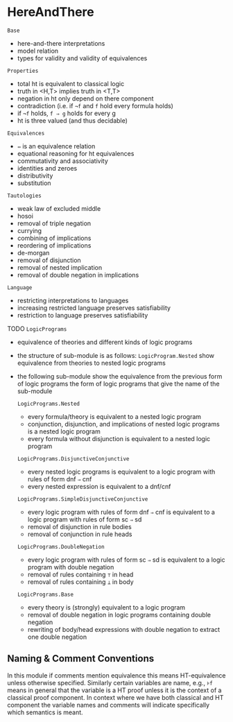 # HereAndThere

`Base`
- here-and-there interpretations
- model relation 
- types for validity and validity of equivalences

`Properties`
- total ht is equivalent to classical logic
- truth in <H,T> implies truth in <T,T>
- negation in ht only depend on there component 
- contradiction (i.e. if `¬f` and `f` hold every formula holds)
- if `¬f` holds, `f ⇒ g` holds for every g
- ht is three valued (and thus decidable)

`Equivalences`
- `⇔` is an equivalence relation 
- equational reasoning for ht equivalences
- commutativity and associativity
- identities and zeroes
- distributivity
- substitution

`Tautologies`
- weak law of excluded middle
- hosoi
- removal of triple negation
- currying
- combining of implications
- reordering of implications
- de-morgan 
- removal of disjunction
- removal of nested implication 
- removal of double negation in implications

`Language`
- restricting interpretations to languages
- increasing restricted language preserves satisfiability
- restriction to language preserves satisfiability

TODO `LogicPrograms`
- equivalence of theories and different kinds of logic programs
- the structure of sub-module is as follows: `LogicProgram.Nested` show equivalence from theories to nested logic programs
- the following sub-module show the equivalence from the previous form of logic programs the form of logic programs that give the name of the sub-module

    `LogicPrograms.Nested`
    - every formula/theory is equivalent to a nested logic program
    - conjunction, disjunction, and implications of nested logic programs is a nested logic program
    - every formula without disjunction is equivalent to a nested logic program
    
    `LogicPrograms.DisjunctiveConjunctive`
    - every nested logic programs is equivalent to a logic program with rules of form dnf `⇒` cnf
    - every nested expression is equivalent to a dnf/cnf
    
    `LogicPrograms.SimpleDisjunctiveConjunctive`
    - every logic program with rules of form dnf `⇒` cnf is equivalent to a logic program with rules of form sc `⇒` sd
    - removal of disjunction in rule bodies
    - removal of conjunction in rule heads
    
    `LogicPrograms.DoubleNegation`
    - every logic program with rules of form sc `⇒` sd is equivalent to a logic program with double negation
    - removal of rules containing `⊤` in head
    - removal of rules containing `⊥` in body
    
    `LogicPrograms.Base`
    - every theory is (strongly) equivalent to a logic program
    - removal of double negation in logic programs containing double negation
    - rewriting of body/head expressions with double negation to extract one double negation 

## Naming & Comment Conventions
In this module if comments mention equivalence this means HT-equivalence unless otherwise specified.
Similarly certain variables are name, e.g., `⊧f` means in general that the variable is a HT proof unless it is the context of a classical proof component.
In context where we have both classical and HT component the variable names and comments will indicate specifically which semantics is meant.
